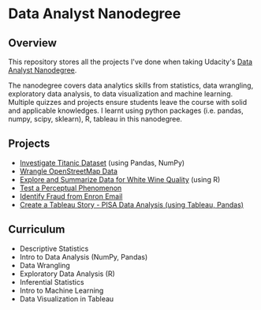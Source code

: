 # Data Analyst Nanodegree

## Overview

This repository stores all the projects I've done when taking Udacity's [Data Analyst Nanodegree](https://www.udacity.com/course/data-analyst-nanodegree--nd002).

The nanodegree covers data analytics skills from statistics, data wrangling, exploratory data analysis, to data visualization and machine learning.
Multiple quizzes and projects ensure students leave the course with solid and applicable knowledges.
I learnt using python packages (i.e. pandas, numpy, scipy, sklearn), R, tableau in this nanodegree.


## Projects

* [Investigate Titanic Dataset](https://github.com/pinghsuan/data-analyst-nanodegree/tree/master/Investigate_Titanic_Dataset) (using Pandas, NumPy)
* [Wrangle OpenStreetMap Data](https://github.com/pinghsuan/data-analyst-nanodegree/tree/master/Wrangle_OpenStreetMap_Data)
* [Explore and Summarize Data for White Wine Quality](https://github.com/pinghsuan/data-analyst-nanodegree/tree/master/Explore_and_Summarize_Data) (using R)
* [Test a Perceptual Phenomenon](https://github.com/pinghsuan/data-analyst-nanodegree/tree/master/Test_a_Perceptual_Phenomenon)
* [Identify Fraud from Enron Email](https://github.com/pinghsuan/data-analyst-nanodegree/tree/master/Identify_Fraud_from_Enron_Email)
* [Create a Tableau Story - PISA Data Analysis (using Tableau, Pandas)](https://github.com/pinghsuan/data-analyst-nanodegree/tree/master/PISA_Data_Analysis)


## Curriculum

* Descriptive Statistics
* Intro to Data Analysis (NumPy, Pandas)
* Data Wrangling
* Exploratory Data Analysis (R)
* Inferential Statistics
* Intro to Machine Learning
* Data Visualization in Tableau
